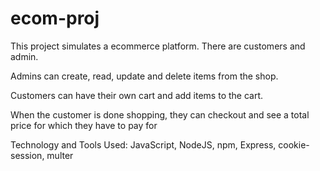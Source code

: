 # ecom-proj

This project simulates a ecommerce platform. 
There are customers and admin. 

Admins can create, read, update and delete items from the shop. 

Customers can have their own cart and add items to the cart. 



When the customer is done shopping, they can checkout and see a total price for which they have to pay for

Technology and Tools Used: JavaScript, NodeJS, npm, Express, cookie-session, multer
